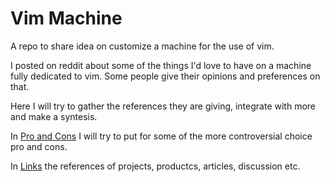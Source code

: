 # Vim Machine

A repo to share idea on customize a machine for the use of vim.

I posted on reddit about some of the things I'd love to have on a machine fully dedicated to vim.
Some people give their opinions and preferences on that. 

Here I will try to gather the references they are giving, integrate with more and make a syntesis.


In [Pro and Cons](https://github.com/ilmucio/vim-machine/blob/master/proandcons.md) I will try to put 
for some of the more controversial choice pro and cons.

In [Links](https://github.com/ilmucio/vim-machine/blob/master/links.md) the references of projects, productcs, articles, discussion etc.
